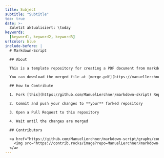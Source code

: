 ```yaml
---
title: Subject
subtitle: "Subtitle"
toc: true
date: >-
  Zuletzt aktualisiert: \today
keywords:
  [keyword1, keyword2, keyword3]
urlcolor: blue
include-before: |
  # Markdown-Script

  ## About

  This is a template repository for creating a PDF document from markdown files. It uses [Pandoc](https://pandoc.org/) to convert the markdown files to a PDF document.

  You can download the merged file at [merge.pdf](https://manuellerchner.github.io/markdown-script/merge.pdf)

  ## How to Contribute

  1. Fork [this](https://github.com/ManuelLerchner/markdown-skript) Repository

  2. Commit and push your changes to **your** forked repository

  3. Open a Pull Request to this repository

  4. Wait until the changes are merged

  ## Contributors

  <a href="https://github.com/ManuelLerchner/markdown-script/graphs/contributors">
    <img src="https://contrib.rocks/image?repo=ManuelLerchner/markdown-script" />
  </a>
---
```

